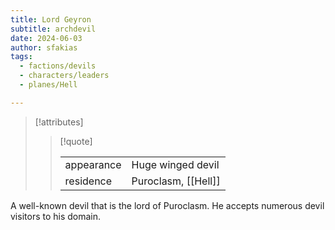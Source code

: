 ```yaml
---
title: Lord Geyron
subtitle: archdevil
date: 2024-06-03
author: sfakias
tags:
  - factions/devils
  - characters/leaders
  - planes/Hell

---
```

> [!attributes]
> 
> > [!quote]
> >
> > | | |
> > | --- | --- |
> > | appearance | Huge winged devil |
> > | residence | Puroclasm, [[Hell]] |

A well-known devil that is the lord of Puroclasm. He accepts numerous devil visitors to his domain.